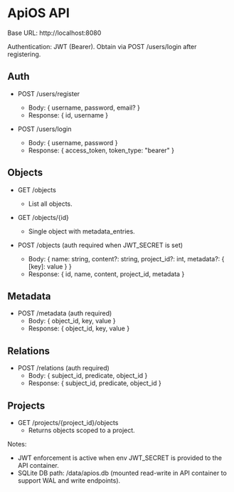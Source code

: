 # ApiOS API

Base URL: http://localhost:8080

Authentication: JWT (Bearer). Obtain via POST /users/login after registering.

## Auth

- POST /users/register
  - Body: { username, password, email? }
  - Response: { id, username }

- POST /users/login
  - Body: { username, password }
  - Response: { access_token, token_type: "bearer" }

## Objects

- GET /objects
  - List all objects.

- GET /objects/{id}
  - Single object with metadata_entries.

- POST /objects (auth required when JWT_SECRET is set)
  - Body: { name: string, content?: string, project_id?: int, metadata?: { [key]: value } }
  - Response: { id, name, content, project_id, metadata }

## Metadata

- POST /metadata (auth required)
  - Body: { object_id, key, value }
  - Response: { object_id, key, value }

## Relations

- POST /relations (auth required)
  - Body: { subject_id, predicate, object_id }
  - Response: { subject_id, predicate, object_id }

## Projects

- GET /projects/{project_id}/objects
  - Returns objects scoped to a project.

Notes:
- JWT enforcement is active when env JWT_SECRET is provided to the API container.
- SQLite DB path: /data/apios.db (mounted read-write in API container to support WAL and write endpoints).
